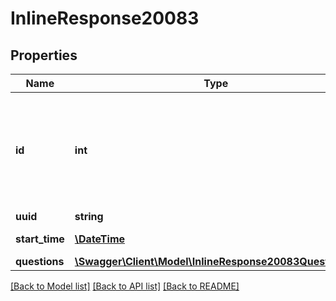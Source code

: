 # InlineResponse20083

## Properties
Name | Type | Description | Notes
------------ | ------------- | ------------- | -------------
**id** | **int** | [Meeting ID](https://support.zoom.us/hc/en-us/articles/201362373-What-is-a-Meeting-ID-): Unique identifier of the meeting in \&quot;**long**\&quot; format(represented as int64 data type in JSON), also known as the meeting number. | [optional] 
**uuid** | **string** | Meeting UUID. | [optional] 
**start_time** | [**\DateTime**](\DateTime.md) | The start time of the meeting. | [optional] 
**questions** | [**\Swagger\Client\Model\InlineResponse20083Questions[]**](InlineResponse20083Questions.md) |  | [optional] 

[[Back to Model list]](../README.md#documentation-for-models) [[Back to API list]](../README.md#documentation-for-api-endpoints) [[Back to README]](../README.md)


